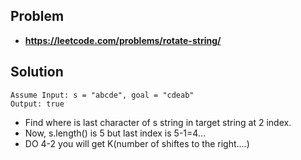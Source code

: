 ## Problem
- **https://leetcode.com/problems/rotate-string/**
## Solution
```
Assume Input: s = "abcde", goal = "cdeab"
Output: true
```
- Find where is last character of s string in target string at 2 index.
- Now, s.length() is 5 but last index is 5-1=4...
- DO 4-2 you will get K(number of shiftes to the right....)
